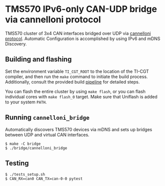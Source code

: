 # TMS570 IPv6-only CAN-UDP bridge via cannelloni protocol
TMS570 cluster of 3x4 CAN interfaces bridged over UDP via [cannelloni protocol](https://github.com/mguentner/cannelloni).
Automatic Configuration is accomplished by using IPv6 and mDNS Discovery.

## Building and flashing
Set the environment variable `TI_CGT_ROOT` to the location of the TI-CGT compiler, and then run the `make` command to initiate the build process. Additionally, consult the provided build [pipeline](.github/workflows/build.yml) for detailed steps.

You can flash the entire cluster by using `make flash`, or you can flash individual cores with `make flash_0` target.
Make sure that Uniflash is added to your system `PATH`.

## Running `cannelloni_bridge`
Automatically discovers TMS570 devices via mDNS and sets up bridges between UDP and virtual CAN interfaces.

```shell-session
$ make -C bridge
$ ./bridge/cannelloni_bridge
```

## Testing

```shell-session
$ ./tests_setup.sh
$ CAN_RX=can0 CAN_TX=can-0-0 pytest
```

